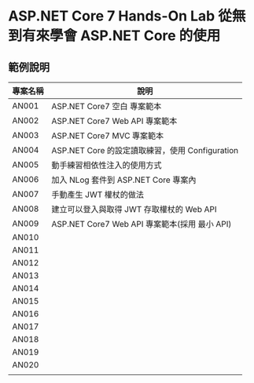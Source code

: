 # ASP.NET Core 7 Hands-On Lab 從無到有來學會 ASP.NET Core 的使用

## 範例說明
|專案名稱|說明|
|-|-|
|AN001|ASP.NET Core7 空白 專案範本|
|AN002|ASP.NET Core7 Web API 專案範本|
|AN003|ASP.NET Core7 MVC 專案範本|
|AN004|ASP.NET Core 的設定讀取練習，使用 Configuration|
|AN005|動手練習相依性注入的使用方式|
|AN006|加入 NLog 套件到 ASP.NET Core 專案內|
|AN007|手動產生 JWT 權杖的做法|
|AN008|建立可以登入與取得 JWT 存取權杖的 Web API|
|AN009|ASP.NET Core7 Web API 專案範本(採用 最小 API)|
|AN010||
|AN011||
|AN012||
|AN013||
|AN014||
|AN015||
|AN016||
|AN017||
|AN018||
|AN019||
|AN020||
|||